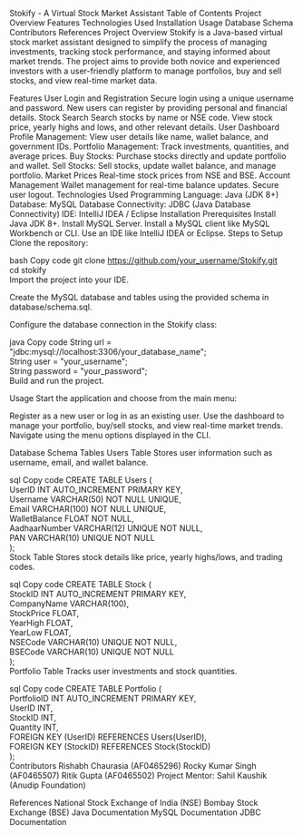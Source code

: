 Stokify - A Virtual Stock Market Assistant
Table of Contents
Project Overview
Features
Technologies Used
Installation
Usage
Database Schema
Contributors
References
Project Overview
Stokify is a Java-based virtual stock market assistant designed to simplify the process of managing investments, tracking stock performance, and staying informed about market trends. The project aims to provide both novice and experienced investors with a user-friendly platform to manage portfolios, buy and sell stocks, and view real-time market data.

Features
User Login and Registration
Secure login using a unique username and password.
New users can register by providing personal and financial details.
Stock Search
Search stocks by name or NSE code.
View stock price, yearly highs and lows, and other relevant details.
User Dashboard
Profile Management: View user details like name, wallet balance, and government IDs.
Portfolio Management: Track investments, quantities, and average prices.
Buy Stocks: Purchase stocks directly and update portfolio and wallet.
Sell Stocks: Sell stocks, update wallet balance, and manage portfolio.
Market Prices
Real-time stock prices from NSE and BSE.
Account Management
Wallet management for real-time balance updates.
Secure user logout.
Technologies Used
Programming Language: Java (JDK 8+)
Database: MySQL
Database Connectivity: JDBC (Java Database Connectivity)
IDE: IntelliJ IDEA / Eclipse
Installation
Prerequisites
Install Java JDK 8+.
Install MySQL Server.
Install a MySQL client like MySQL Workbench or CLI.
Use an IDE like IntelliJ IDEA or Eclipse.
Steps to Setup
Clone the repository:

bash
Copy code
git clone https://github.com/your_username/Stokify.git  
cd stokify  
Import the project into your IDE.

Create the MySQL database and tables using the provided schema in database/schema.sql.

Configure the database connection in the Stokify class:

java
Copy code
String url = "jdbc:mysql://localhost:3306/your_database_name";  
String user = "your_username";  
String password = "your_password";  
Build and run the project.

Usage
Start the application and choose from the main menu:

Register as a new user or log in as an existing user.
Use the dashboard to manage your portfolio, buy/sell stocks, and view real-time market trends.
Navigate using the menu options displayed in the CLI.

Database Schema
Tables
Users Table
Stores user information such as username, email, and wallet balance.

sql
Copy code
CREATE TABLE Users (  
    UserID INT AUTO_INCREMENT PRIMARY KEY,  
    Username VARCHAR(50) NOT NULL UNIQUE,  
    Email VARCHAR(100) NOT NULL UNIQUE,  
    WalletBalance FLOAT NOT NULL,  
    AadhaarNumber VARCHAR(12) UNIQUE NOT NULL,  
    PAN VARCHAR(10) UNIQUE NOT NULL  
);  
Stock Table
Stores stock details like price, yearly highs/lows, and trading codes.

sql
Copy code
CREATE TABLE Stock (  
    StockID INT AUTO_INCREMENT PRIMARY KEY,  
    CompanyName VARCHAR(100),  
    StockPrice FLOAT,  
    YearHigh FLOAT,  
    YearLow FLOAT,  
    NSECode VARCHAR(10) UNIQUE NOT NULL,  
    BSECode VARCHAR(10) UNIQUE NOT NULL  
);  
Portfolio Table
Tracks user investments and stock quantities.

sql
Copy code
CREATE TABLE Portfolio (  
    PortfolioID INT AUTO_INCREMENT PRIMARY KEY,  
    UserID INT,  
    StockID INT,  
    Quantity INT,  
    FOREIGN KEY (UserID) REFERENCES Users(UserID),  
    FOREIGN KEY (StockID) REFERENCES Stock(StockID)  
);  
Contributors
Rishabh Chaurasia (AF0465296)
Rocky Kumar Singh (AF0465507)
Ritik Gupta (AF0465502)
Project Mentor: Sahil Kaushik (Anudip Foundation)

References
National Stock Exchange of India (NSE)
Bombay Stock Exchange (BSE)
Java Documentation
MySQL Documentation
JDBC Documentation